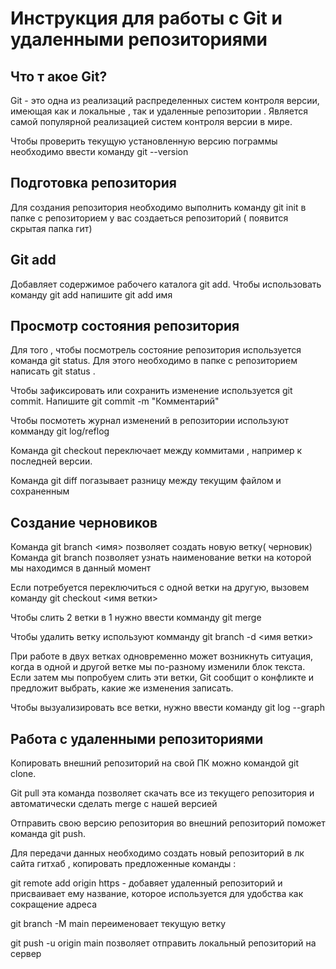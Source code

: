 # Инструкция для работы с Git и удаленными репозиториями

## Что т акое Git?
Git - это одна из реализаций распределенных систем контроля версии, имеющая как и локальные , так и удаленные репозитории . Является самой популярной реализацией систем контроля версии в мире.

Чтобы проверить текущую установленную версию пограммы необходимо ввести команду git --version

## Подготовка репозитория 
Для создания репозитория необходимо выполнить команду git init в папке с репозиторием у вас создаеться репозиторий ( появится скрытая папка гит)



## Git add
Добавляет содержимое рабочего каталога  git add. Чтобы использовать команду git add напишите git add имя

## Просмотр состояния репозитория 
Для того , чтобы посмотрель состояние репозитория используется команда git status. Для этого необходимо в папке с репозиторием написать git status .

Чтобы зафиксировать или сохранить изменение используется git commit. Напишите git commit -m "Комментарий"

Чтобы посмотеть журнал изменений в репозитории используют комманду git log/reflog

Команда git checkout переключает между коммитами , например к последней версии.


Команда git diff погазывает разницу между текущим файлом и сохраненным

##  Создание черновиков ##
Команда git branch  <имя> позволяет создать новую ветку( черновик)
Команда git branch позволяет узнать наименование ветки на которой мы находимся в данный момент

Если потребуется переключиться с одной ветки
на другую, вызовем команду git checkout <имя
ветки>

Чтобы слить 2 ветки в 1 нужно ввести комманду git merge

Чтобы удалить ветку используют комманду git branch -d <имя ветки>



При работе в двух ветках одновременно может
возникнуть ситуация, когда в одной и другой
ветке мы по-разному изменили блок текста.
Если затем мы попробуем слить эти ветки, Git
сообщит о конфликте и предложит выбрать,
какие же изменения записать. 

Чтобы вызуализировать все ветки, нужно ввести команду git log --graph


## Работа с удаленными репозиториями ##



Копировать внешний репозиторий на свой ПК можно командой git clone.

Git pull эта команда позволяет скачать все 
из текущего репозитория и автоматически
сделать merge с нашей версией

Отправить свою версию репозитория во
внешний репозиторий поможет команда git
push.

Для передачи данных необходимо создать новый репозиторий в лк сайта гитхаб
, копировать предложенные команды :

git remote add origin https - добавяет удаленный репозиторий и присваивает ему название, которое используется для удобства как сокращение адреса

git branch -M main
переименовает текущую ветку

git push -u origin main позволяет отправить локальный репозиторий на сервер




